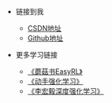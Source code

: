 <!-- _navbar.md -->

* 链接到我
  * [CSDN地址](https://blog.csdn.net/Scc_hy)
  * [Github地址](https://github.com/scchy)


* 更多学习链接
  * [《蘑菇书EasyRL》](https://datawhalechina.github.io/easy-rl/#/)
  * [《动手强化学习》](https://hrl.boyuai.com/)
  * [《李宏毅深度强化学习》](http://speech.ee.ntu.edu.tw/~tlkagk/courses_MLDS18.html)

